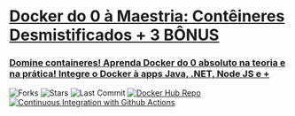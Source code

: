 # [Docker do 0 à Maestria: Contêineres Desmistificados + 3 BÔNUS](https://www.udemy.com/course/docker-do-zero-a-maestria-conteinerizacao-desmistificada/?couponCode=GTHB_FLASH_SALE2021)
### [Domine containeres! Aprenda Docker do 0 absoluto na teoria e na prática! Integre o Docker à apps Java, .NET, Node JS e +](https://www.udemy.com/course/docker-do-zero-a-maestria-conteinerizacao-desmistificada/?couponCode=GTHB_FLASH_SALE2021)

![Forks](https://img.shields.io/github/forks/leandrocgsi/DockerFromZeroToMastery-SpingBoot-3.2.0-AndJava21)
![Stars](https://img.shields.io/github/stars/leandrocgsi/DockerFromZeroToMastery-SpingBoot-3.2.0-AndJava21)
![Last Commit](https://img.shields.io/github/last-commit/leandrocgsi/DockerFromZeroToMastery-SpingBoot-3.2.0-AndJava21)
[![Docker Hub Repo](https://img.shields.io/docker/pulls/leandrocgsi/docker-from-zero-to-mastery-java.svg)](https://hub.docker.com/repository/docker/leandrocgsi/docker-from-zero-to-mastery-java)
[![Continuous Integration with Github Actions](https://github.com/leandrocgsi/DockerFromZeroToMastery-SpingBoot-3.2.0-AndJava21/actions/workflows/continuous-integration.yml/badge.svg)](https://github.com/leandrocgsi/DockerFromZeroToMastery-SpingBoot-3.2.0-AndJava21/actions/workflows/continuous-integration.yml)